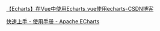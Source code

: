 [【Echarts】在Vue中使用Echarts_vue使用echarts-CSDN博客](https://blog.csdn.net/weixin_46443403/article/details/129346974)





[快速上手 - 使用手册 - Apache ECharts](https://echarts.apache.org/handbook/zh/get-started/)